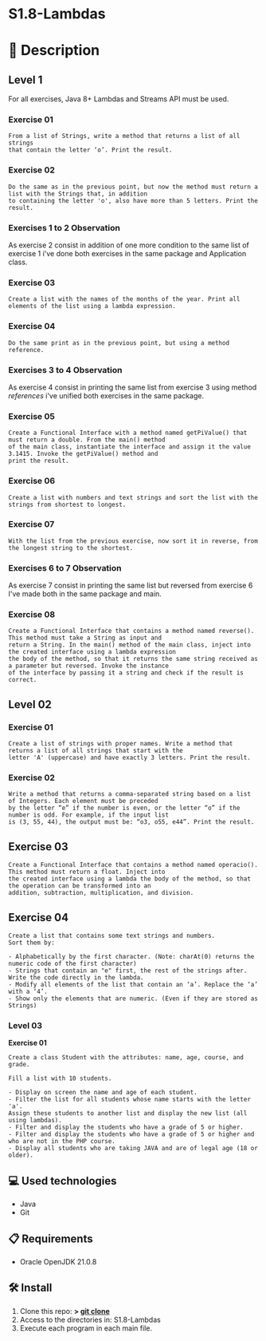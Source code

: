 # S1.8-Lambdas

# 📄 **Description**

## **Level 1**

For all exercises,  Java 8+ Lambdas and Streams API must be used.

### **Exercise 01**

	From a list of Strings, write a method that returns a list of all strings 
	that contain the letter ‘o’. Print the result.

### **Exercise 02**

	Do the same as in the previous point, but now the method must return a list with the Strings that, in addition 
	to containing the letter 'o', also have more than 5 letters. Print the result.

### **Exercises 1 to 2 Observation**

As exercise 2 consist in addition of one more condition to the same list of exercise 1 i've done
both exercises in the same package and Application class.

### **Exercise 03**

	Create a list with the names of the months of the year. Print all elements of the list using a lambda expression.

### **Exercise 04**

	Do the same print as in the previous point, but using a method reference.

### **Exercises 3 to 4 Observation**

As exercise 4 consist in printing the same list from exercise 3 using method *references* i've 
unified both exercises in the same package.

### **Exercise 05**

	Create a Functional Interface with a method named getPiValue() that must return a double. From the main() method 
	of the main class, instantiate the interface and assign it the value 3.1415. Invoke the getPiValue() method and 
	print the result.

### **Exercise 06**

	Create a list with numbers and text strings and sort the list with the strings from shortest to longest.

### **Exercise 07**

	With the list from the previous exercise, now sort it in reverse, from the longest string to the shortest.

### **Exercises 6 to 7 Observation**

As exercise 7 consist in printing the same list but reversed from exercise 6 
I've made both in the same package and main.

### **Exercise 08**

	Create a Functional Interface that contains a method named reverse(). This method must take a String as input and 
	return a String. In the main() method of the main class, inject into the created interface using a lambda expression
	the body of the method, so that it returns the same string received as a parameter but reversed. Invoke the instance 
	of the interface by passing it a string and check if the result is correct.

## **Level 02**

### **Exercise 01**

	Create a list of strings with proper names. Write a method that returns a list of all strings that start with the 
	letter 'A' (uppercase) and have exactly 3 letters. Print the result.

### **Exercise 02**

	Write a method that returns a comma-separated string based on a list of Integers. Each element must be preceded 
	by the letter “e” if the number is even, or the letter “o” if the number is odd. For example, if the input list 
	is (3, 55, 44), the output must be: “o3, o55, e44”. Print the result.

## **Exercise 03**

	Create a Functional Interface that contains a method named operacio(). This method must return a float. Inject into 
	the created interface using a lambda the body of the method, so that the operation can be transformed into an 
	addition, subtraction, multiplication, and division.

## **Exercise 04**

	Create a list that contains some text strings and numbers.
	Sort them by:

	- Alphabetically by the first character. (Note: charAt(0) returns the numeric code of the first character)
  	- Strings that contain an "e" first, the rest of the strings after. Write the code directly in the lambda.
	- Modify all elements of the list that contain an ‘a’. Replace the ‘a’ with a ‘4’.
	- Show only the elements that are numeric. (Even if they are stored as Strings)

### **Level 03**

**Exercise 01**

	Create a class Student with the attributes: name, age, course, and grade.
	
	Fill a list with 10 students.
	
	- Display on screen the name and age of each student.
	- Filter the list for all students whose name starts with the letter 'a'.
	Assign these students to another list and display the new list (all using lambdas).	
	- Filter and display the students who have a grade of 5 or higher.	
	- Filter and display the students who have a grade of 5 or higher and who are not in the PHP course.
	- Display all students who are taking JAVA and are of legal age (18 or older).

## 💻 **Used technologies**

- Java
- Git

## 📋 **Requirements**

- Oracle OpenJDK 21.0.8

## 🛠️ **Install**

1. Clone this repo: **>  [git clone](https://github.com/mirexan/S1.8-Lambdas)**
2. Access to the directories in: S1.8-Lambdas
3. Execute each program in each main file.
